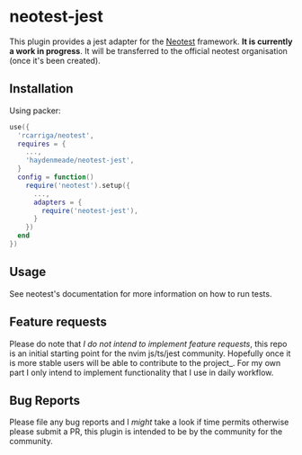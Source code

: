 # neotest-jest

This plugin provides a jest adapter for the [Neotest](https://github.com/rcarriga/neotest) framework.
**It is currently a work in progress**. It will be transferred to the official neotest organisation (once it's been created).

## Installation

Using packer:

```lua
use({
  'rcarriga/neotest',
  requires = {
    ...,
    'haydenmeade/neotest-jest',
  }
  config = function()
    require('neotest').setup({
      ...,
      adapters = {
        require('neotest-jest'),
      }
    })
  end
})
```

## Usage

See neotest's documentation for more information on how to run tests.

## Feature requests

Please do note that _I do not intend to implement feature requests_, this repo is an initial starting point for the nvim js/ts/jest community.
Hopefully once it is more stable users will be able to contribute to the project_. For my own part I only intend to implement functionality that
I use in daily workflow.

## Bug Reports

Please file any bug reports and I _might_ take a look if time permits otherwise please submit a PR, this plugin is intended to be by the community for the community.
